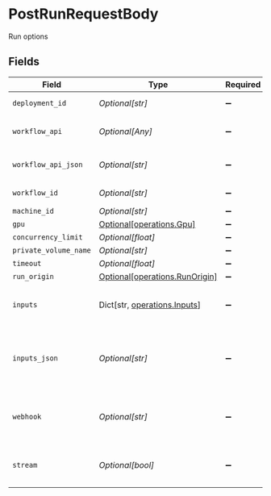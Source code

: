 # PostRunRequestBody

Run options


## Fields

| Field                                                                  | Type                                                                   | Required                                                               | Description                                                            | Example                                                                |
| ---------------------------------------------------------------------- | ---------------------------------------------------------------------- | ---------------------------------------------------------------------- | ---------------------------------------------------------------------- | ---------------------------------------------------------------------- |
| `deployment_id`                                                        | *Optional[str]*                                                        | :heavy_minus_sign:                                                     | Deployment ID to run                                                   | d290f1ee-6c54-4b01-90e6-d701748f0851                                   |
| `workflow_api`                                                         | *Optional[Any]*                                                        | :heavy_minus_sign:                                                     | Workflow API JSON to run                                               |                                                                        |
| `workflow_api_json`                                                    | *Optional[str]*                                                        | :heavy_minus_sign:                                                     | Workflow API JSON to run                                               |                                                                        |
| `workflow_id`                                                          | *Optional[str]*                                                        | :heavy_minus_sign:                                                     | Workflow ID to run                                                     | f47ac10b-58cc-4372-a567-0e02b2c3d479                                   |
| `machine_id`                                                           | *Optional[str]*                                                        | :heavy_minus_sign:                                                     | N/A                                                                    |                                                                        |
| `gpu`                                                                  | [Optional[operations.Gpu]](../../models/operations/gpu.md)             | :heavy_minus_sign:                                                     | N/A                                                                    |                                                                        |
| `concurrency_limit`                                                    | *Optional[float]*                                                      | :heavy_minus_sign:                                                     | N/A                                                                    |                                                                        |
| `private_volume_name`                                                  | *Optional[str]*                                                        | :heavy_minus_sign:                                                     | N/A                                                                    |                                                                        |
| `timeout`                                                              | *Optional[float]*                                                      | :heavy_minus_sign:                                                     | N/A                                                                    |                                                                        |
| `run_origin`                                                           | [Optional[operations.RunOrigin]](../../models/operations/runorigin.md) | :heavy_minus_sign:                                                     | N/A                                                                    |                                                                        |
| `inputs`                                                               | Dict[str, [operations.Inputs](../../models/operations/inputs.md)]      | :heavy_minus_sign:                                                     | External inputs to the workflow                                        | {<br/>"input_text": "value1",<br/>"input_url": "https://example.png"<br/>} |
| `inputs_json`                                                          | *Optional[str]*                                                        | :heavy_minus_sign:                                                     | External inputs to the workflow in JSON format                         |                                                                        |
| `webhook`                                                              | *Optional[str]*                                                        | :heavy_minus_sign:                                                     | Webhook URL to receive workflow updates                                | https://example.com/webhook                                            |
| `stream`                                                               | *Optional[bool]*                                                       | :heavy_minus_sign:                                                     | Whether to return a streaming url                                      |                                                                        |